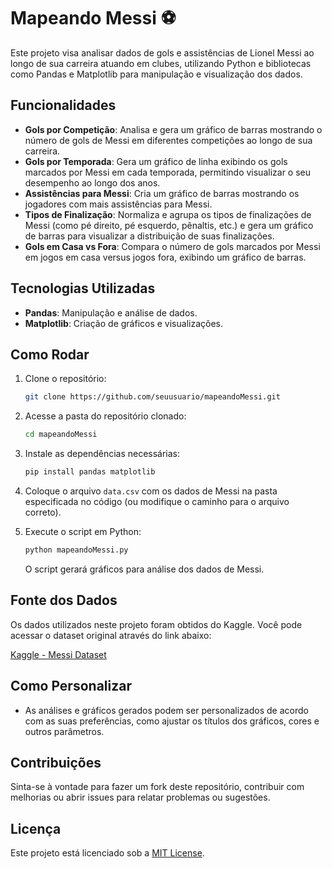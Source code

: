# Mapeando Messi ⚽️

Este projeto visa analisar dados de gols e assistências de Lionel Messi ao longo de sua carreira atuando em clubes, utilizando Python e bibliotecas como Pandas e Matplotlib para manipulação e visualização dos dados.

## Funcionalidades

- **Gols por Competição**: Analisa e gera um gráfico de barras mostrando o número de gols de Messi em diferentes competições ao longo de sua carreira.
- **Gols por Temporada**: Gera um gráfico de linha exibindo os gols marcados por Messi em cada temporada, permitindo visualizar o seu desempenho ao longo dos anos.
- **Assistências para Messi**: Cria um gráfico de barras mostrando os jogadores com mais assistências para Messi.
- **Tipos de Finalização**: Normaliza e agrupa os tipos de finalizações de Messi (como pé direito, pé esquerdo, pênaltis, etc.) e gera um gráfico de barras para visualizar a distribuição de suas finalizações.
- **Gols em Casa vs Fora**: Compara o número de gols marcados por Messi em jogos em casa versus jogos fora, exibindo um gráfico de barras.

## Tecnologias Utilizadas

- **Pandas**: Manipulação e análise de dados.
- **Matplotlib**: Criação de gráficos e visualizações.

## Como Rodar

1. Clone o repositório:

    ```bash
    git clone https://github.com/seuusuario/mapeandoMessi.git
    ```

2. Acesse a pasta do repositório clonado:

    ```bash
    cd mapeandoMessi
    ```

3. Instale as dependências necessárias:

    ```bash
    pip install pandas matplotlib
    ```

4. Coloque o arquivo `data.csv` com os dados de Messi na pasta especificada no código (ou modifique o caminho para o arquivo correto).

5. Execute o script em Python:

    ```bash
    python mapeandoMessi.py
    ```

    O script gerará gráficos para análise dos dados de Messi.

## Fonte dos Dados

Os dados utilizados neste projeto foram obtidos do Kaggle. Você pode acessar o dataset original através do link abaixo:

[Kaggle - Messi Dataset](https://www.kaggle.com/datasets/azminetoushikwasi/-lionel-messi-all-club-goals)

## Como Personalizar

- As análises e gráficos gerados podem ser personalizados de acordo com as suas preferências, como ajustar os títulos dos gráficos, cores e outros parâmetros.

## Contribuições

Sinta-se à vontade para fazer um fork deste repositório, contribuir com melhorias ou abrir issues para relatar problemas ou sugestões.

## Licença

Este projeto está licenciado sob a [MIT License](LICENSE).
